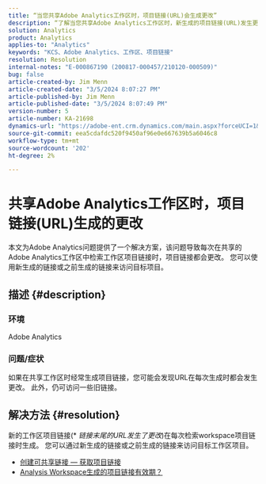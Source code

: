 ```yaml
---
title: “当您共享Adobe Analytics工作区时，项目链接(URL)会生成更改”
description: “了解当您共享Adobe Analytics工作区时，新生成的项目链接(URL)发生更改的原因。 您可以使用旧链接或新链接进行访问。”
solution: Analytics
product: Analytics
applies-to: "Analytics"
keywords: "KCS、Adobe Analytics、工作区、项目链接"
resolution: Resolution
internal-notes: "E-000867190 (200817-000457/210120-000509)"
bug: false
article-created-by: Jim Menn
article-created-date: "3/5/2024 8:07:27 PM"
article-published-by: Jim Menn
article-published-date: "3/5/2024 8:07:49 PM"
version-number: 5
article-number: KA-21698
dynamics-url: "https://adobe-ent.crm.dynamics.com/main.aspx?forceUCI=1&pagetype=entityrecord&etn=knowledgearticle&id=a1fe9afb-2bdb-ee11-904d-6045bd006268"
source-git-commit: eea5cdafdc520f9450af96e0e667639b5a6046c8
workflow-type: tm+mt
source-wordcount: '202'
ht-degree: 2%

---
```


# 共享Adobe Analytics工作区时，项目链接(URL)生成的更改


本文为Adobe Analytics问题提供了一个解决方案，该问题导致每次在共享的Adobe Analytics工作区中检索工作区项目链接时，项目链接都会更改。 您可以使用新生成的链接或之前生成的链接来访问目标项目。

## 描述 {#description}


### 环境

Adobe Analytics

### 问题/症状

如果在共享工作区时经常生成项目链接，您可能会发现URL在每次生成时都会发生更改。 此外，仍可访问一些旧链接。


## 解决方法 {#resolution}


新的工作区项目链接(\* *链接末尾的URL发生了更改*)在每次检索workspace项目链接时生成。 您可以通过新生成的链接或之前生成的链接来访问目标工作区项目。

- [创建可共享链接 — 获取项目链接](https://experienceleague.adobe.com/docs/analytics/analyze/analysis-workspace/curate-share/shareable-links.html)
- [Analysis Workspace生成的项目链接有效期？](https://experienceleague.adobe.com/docs/experience-cloud-kcs/kbarticles/KA-21274.html)

